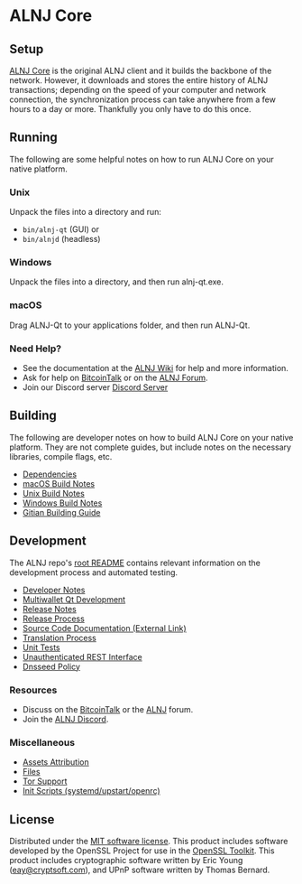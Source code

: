 ALNJ Core
=============

Setup
---------------------
[ALNJ Core](http://alnj.org/wallet) is the original ALNJ client and it builds the backbone of the network. However, it downloads and stores the entire history of ALNJ transactions; depending on the speed of your computer and network connection, the synchronization process can take anywhere from a few hours to a day or more. Thankfully you only have to do this once.

Running
---------------------
The following are some helpful notes on how to run ALNJ Core on your native platform.

### Unix

Unpack the files into a directory and run:

- `bin/alnj-qt` (GUI) or
- `bin/alnjd` (headless)

### Windows

Unpack the files into a directory, and then run alnj-qt.exe.

### macOS

Drag ALNJ-Qt to your applications folder, and then run ALNJ-Qt.

### Need Help?

* See the documentation at the [ALNJ Wiki](https://github.com/ALNJ-Project/ALNJ/wiki)
for help and more information.
* Ask for help on [BitcoinTalk](https://bitcointalk.org/index.php?topic=1262920.0) or on the [ALNJ Forum](http://forum.alnj.org/).
* Join our Discord server [Discord Server](https://discord.alnj.org)

Building
---------------------
The following are developer notes on how to build ALNJ Core on your native platform. They are not complete guides, but include notes on the necessary libraries, compile flags, etc.

- [Dependencies](dependencies.md)
- [macOS Build Notes](build-osx.md)
- [Unix Build Notes](build-unix.md)
- [Windows Build Notes](build-windows.md)
- [Gitian Building Guide](gitian-building.md)

Development
---------------------
The ALNJ repo's [root README](/README.md) contains relevant information on the development process and automated testing.

- [Developer Notes](developer-notes.md)
- [Multiwallet Qt Development](multiwallet-qt.md)
- [Release Notes](release-notes.md)
- [Release Process](release-process.md)
- [Source Code Documentation (External Link)](https://www.fuzzbawls.pw/alnj/doxygen/)
- [Translation Process](translation_process.md)
- [Unit Tests](unit-tests.md)
- [Unauthenticated REST Interface](REST-interface.md)
- [Dnsseed Policy](dnsseed-policy.md)

### Resources
* Discuss on the [BitcoinTalk](https://bitcointalk.org/index.php?topic=1262920.0) or the [ALNJ](http://forum.alnj.org/) forum.
* Join the [ALNJ Discord](https://discord.alnj.org).

### Miscellaneous
- [Assets Attribution](assets-attribution.md)
- [Files](files.md)
- [Tor Support](tor.md)
- [Init Scripts (systemd/upstart/openrc)](init.md)

License
---------------------
Distributed under the [MIT software license](/COPYING).
This product includes software developed by the OpenSSL Project for use in the [OpenSSL Toolkit](https://www.openssl.org/). This product includes
cryptographic software written by Eric Young ([eay@cryptsoft.com](mailto:eay@cryptsoft.com)), and UPnP software written by Thomas Bernard.
